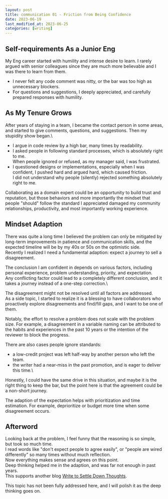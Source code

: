 ```yaml
---
layout: post
title: communication 01 - Friction from Being Confidence
date: 2023-06-19
last_modified_at: 2023-06-25
categories: [writing]
---
```


## Self-requirements As a Junior Eng

My Eng career started with humility and intense desire to learn.
I rarely argued with senior colleagues since they are much more believable and I was there to learn from them.
- I never felt any code comment was nitty, or the bar was too high as unnecessary blockers.
- For questions and suggestions, I deeply appreciated, and carefully prepared responses with humility.

## As My Tenure Grows

After years of staying in a team, I became the contact person in some areas, and started to give comments, questions, and suggestions. Then my stupidity show began.\
- I argue in code review by a high bar, many times by readability.
- I asked people in following standard processes, which is absolutely right to me.\
When people ignored or refused, as my manager said, I was frustrated.
- I questioned designs or implementations, especially when I was confident, I pushed hard and argued hard, which caused friction.\
I did not understand why people (silently) rejected something absolutely right to me.

Collaborating as a domain expert could be an opportunity to build trust and reputation, but those behaviors and more importantly the mindset that people "should" follow the standard I appreciated damaged my community relationships, productivity, and most importantly working experience.

## Mindset Adaption

There was quite a long time I believed the problem can only be mitigated by long-term improvements in patience and communication skills, and the expected timeline will be by my 40s or 50s on the optimistic side.\
Recently I realized I need a fundamental adaption: expect a journey to sell a disagreement.

The conclusion I am confident in depends on various factors, including personal experience, problem understanding, priority, and expectation.\
Any conflicting factor could lead to a completely different conclusion, and it takes a journey instead of a one-step correction.\

The disagreement might not be resolved until all factors are addressed.\
As a side topic, I started to realize it is a blessing to have collaborators who proactively explore disagreements and find/fill gaps, and I want to be one of them.

Notably, the effort to resolve a problem does not scale with the problem size. For example, a disagreement in a variable naming can be attributed to the habits and experiences in the past 10 years or the intention of the reviewer to block the progress. 

There are also cases people ignore standards:
- a low-credit project was left half-way by another person who left the team.
- the writer had a near-miss in the past promotion, and is eager to deliver this time.\

Honestly, I could have the same drive in this situation, and maybe it is the right thing to keep the bar, but the point here is that the agreement could be a non-short journey.

The adaption of the expectation helps with prioritization and time estimation. For example, deprioritize or budget more time when some disagreement occurs.

## Afterword
Looking back at the problem, I feel funny that the reasoning is so simple, but took so much time.\
I read words like "don't expect people to agree easily", or "people are wired differently" so many times without much reflection.\
Now everything makes sense and agrees on this point.\
Deep thinking helped me in the adaption, and was far not enough in past years.\
This supports another blog [Write to Settle Down Thoughts]({{site.baseurl}}/writing_01_write_to_settle_down_thoughts/).

This topic has not been fully addressed here, and I will polish it as the deep thinking goes on.